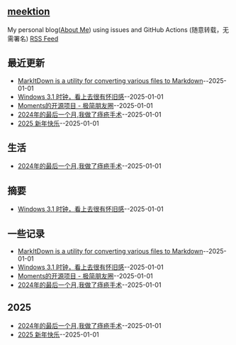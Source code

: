 ## [meektion](https://meektion.github.io/)
My personal blog([About Me](https://github.com/meektion/meektion.githun.io/issues/10)) using issues and GitHub Actions (随意转载，无需署名)
[RSS Feed](https://raw.githubusercontent.com/meektion/meektion.github.io/master/feed.xml)

## 最近更新
- [MarkItDown is a utility for converting various files to Markdown](https://github.com/meektion/meektion.github.io/issues/11)--2025-01-01
- [Windows 3.1 时钟，看上去很有怀旧感](https://github.com/meektion/meektion.github.io/issues/10)--2025-01-01
- [Moments的开源项目 - 极简朋友圈](https://github.com/meektion/meektion.github.io/issues/9)--2025-01-01
- [2024年的最后一个月,我做了痔疮手术](https://github.com/meektion/meektion.github.io/issues/8)--2025-01-01
- [2025 新年快乐](https://github.com/meektion/meektion.github.io/issues/7)--2025-01-01
## 生活
- [2024年的最后一个月,我做了痔疮手术](https://github.com/meektion/meektion.github.io/issues/8)--2025-01-01
## 摘要
- [Windows 3.1 时钟，看上去很有怀旧感](https://github.com/meektion/meektion.github.io/issues/10)--2025-01-01
## 一些记录
- [MarkItDown is a utility for converting various files to Markdown](https://github.com/meektion/meektion.github.io/issues/11)--2025-01-01
- [Windows 3.1 时钟，看上去很有怀旧感](https://github.com/meektion/meektion.github.io/issues/10)--2025-01-01
- [Moments的开源项目 - 极简朋友圈](https://github.com/meektion/meektion.github.io/issues/9)--2025-01-01
- [2024年的最后一个月,我做了痔疮手术](https://github.com/meektion/meektion.github.io/issues/8)--2025-01-01
## 2025
- [2024年的最后一个月,我做了痔疮手术](https://github.com/meektion/meektion.github.io/issues/8)--2025-01-01
- [2025 新年快乐](https://github.com/meektion/meektion.github.io/issues/7)--2025-01-01
